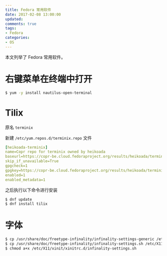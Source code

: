 ```yaml
---
title: Fedora 常用软件
date: 2017-02-08 13:00:00
updated:
comments: true
tags:
- Fedora
categories:
- OS
---
```


本文列举了 Fedora 常用软件。

<!--more-->

# 右键菜单在终端中打开

```bash
$ yum -y install nautilus-open-terminal
```

# Tilix

原名 `terminix`

新建 `/etc/yum.repos.d/terminix.repo` 文件

```yaml
[heikoada-terminix]  
name=Copr repo for terminix owned by heikoada  
baseurl=https://copr-be.cloud.fedoraproject.org/results/heikoada/terminix/fedora-$releasever-$basearch/  
skip_if_unavailable=True  
gpgcheck=1  
gpgkey=https://copr-be.cloud.fedoraproject.org/results/heikoada/terminix/pubkey.gpg  
enabled=1  
enabled_metadata=1
```

之后执行以下命令进行安装

```bash
$ dnf update
$ dnf install tilix
```

# 字体

```bash
$ cp /usr/share/doc/freetype-infinality/infinality-settings-generic /etc/profile.d/infinality-settings-generic.sh ; \
$ cp /usr/share/doc/freetype-infinality/infinality-settings.sh /etc/X11/xinit/xinitrc.d/ ; \
$ chmod a+x /etc/X11/xinit/xinitrc.d/infinality-settings.sh
```

